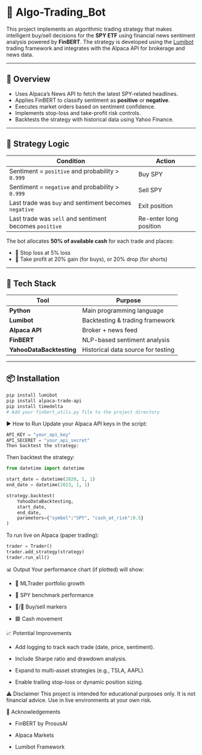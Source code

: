 # 🤖 Algo-Trading_Bot

This project implements an algorithmic trading strategy that makes intelligent buy/sell decisions for the **SPY ETF** using financial news sentiment analysis powered by **FinBERT**. The strategy is developed using the [Lumibot](https://lumibot.org/) trading framework and integrates with the Alpaca API for brokerage and news data.

---

## 🚀 Overview

- Uses Alpaca’s News API to fetch the latest SPY-related headlines.
- Applies FinBERT to classify sentiment as **positive** or **negative**.
- Executes market orders based on sentiment confidence.
- Implements stop-loss and take-profit risk controls.
- Backtests the strategy with historical data using Yahoo Finance.

---

## 🧠 Strategy Logic

| Condition | Action |
|----------|--------|
| Sentiment = `positive` and probability > `0.999` | Buy SPY |
| Sentiment = `negative` and probability > `0.999` | Sell SPY |
| Last trade was `buy` and sentiment becomes `negative` | Exit position |
| Last trade was `sell` and sentiment becomes `positive` | Re-enter long position |

The bot allocates **50% of available cash** for each trade and places:
- 🛑 Stop loss at 5% loss
- 🎯 Take profit at 20% gain (for buys), or 20% drop (for shorts)

---

## 🧰 Tech Stack

| Tool | Purpose |
|------|---------|
| **Python** | Main programming language |
| **Lumibot** | Backtesting & trading framework |
| **Alpaca API** | Broker + news feed |
| **FinBERT** | NLP-based sentiment analysis |
| **YahooDataBacktesting** | Historical data source for testing |

---

## 📦 Installation

```bash
pip install lumibot
pip install alpaca-trade-api
pip install timedelta
# Add your finbert_utils.py file to the project directory
```

▶️ How to Run
Update your Alpaca API keys in the script:

```python
API_KEY = "your_api_key"
API_SECERET = "your_api_secret"
Then backtest the strategy:
```
Then backtest the strategy:

```python
from datetime import datetime

start_date = datetime(2020, 1, 1)
end_date = datetime(2023, 1, 1)

strategy.backtest(
    YahooDataBacktesting,
    start_date,
    end_date,
    parameters={"symbol":"SPY", "cash_at_risk":0.5}
)

```

To run live on Alpaca (paper trading):

```python
trader = Trader()
trader.add_strategy(strategy)
trader.run_all()
```

📊 Output
Your performance chart (if plotted) will show:

- 🔵 MLTrader portfolio growth

- 🔴 SPY benchmark performance

- 🔻/🔺 Buy/sell markers

- 🟩 Cash movement


📈 Potential Improvements

- Add logging to track each trade (date, price, sentiment).

- Include Sharpe ratio and drawdown analysis.

- Expand to multi-asset strategies (e.g., TSLA, AAPL).

- Enable trailing stop-loss or dynamic position sizing.

⚠️ Disclaimer
This project is intended for educational purposes only. It is not financial advice. Use in live environments at your own risk.

🧠 Acknowledgements
- FinBERT by ProsusAI

- Alpaca Markets

- Lumibot Framework

